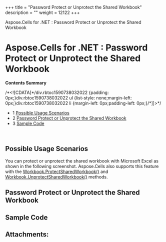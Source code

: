 +++
title = "Password Protect or Unprotect the Shared Workbook" 
description = "" 
weight = 12122 
+++

Aspose.Cells for .NET : Password Protect or Unprotect the Shared Workbook  

# Aspose.Cells for .NET : Password Protect or Unprotect the Shared Workbook


**Contents Summary**

/\*<!\[CDATA\[\*/div.rbtoc1590738032022 {padding: 0px;}div.rbtoc1590738032022 ul {list-style: none;margin-left: 0px;}div.rbtoc1590738032022 li {margin-left: 0px;padding-left: 0px;}/\*\]\]>\*/

*   1 [Possible Usage Scenarios](#PasswordProtectorUnprotecttheSharedWorkbook-PossibleUsageScenarios)
*   2 [Password Protect or Unprotect the Shared Workbook](#PasswordProtectorUnprotecttheSharedWorkbook-PasswordProtectorUnprotecttheSharedWorkbook)
*   3 [Sample Code](#PasswordProtectorUnprotecttheSharedWorkbook-SampleCode)

 

## Possible Usage Scenarios

You can protect or unprotect the shared workbook with Microsoft Excel as shown in the following screenshot. Aspose.Cells also supports this feature with the [Workbook.ProtectSharedWorkbook()](https://apireference.aspose.com/net/cells/aspose.cells/workbook/methods/protectsharedworkbook) and [Workbook.UnprotectSharedWorkbook()](https://apireference.aspose.com/net/cells/aspose.cells/workbook/methods/unprotectsharedworkbook) methods.


## Password Protect or Unprotect the Shared Workbook



## Sample Code

## Attachments:


